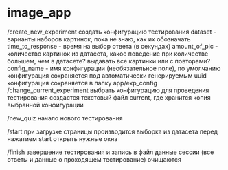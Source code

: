 # image_app

/create_new_experiment
создать конфигурацию тестирования
    dataset - варианты наборов картинок, пока не знаю, как их обозначать
    time_to_response - время на выбор ответа (в секундах)
    amount_of_pic - количество картинок из датасета, какое поведение при количестве большем, чем в датасете? выдавать все картинки или с повторами?
    config_name - имя конфигурации (необязательное поле), по умолчанию конфигурация сохраняется под автоматически генерируемым uuid
    конфигурация сохраняется в папку app/exp_config
/change_current_experiment
выбрать конфигурацию для проведения тестирования
создастся текстовый файл current, где хранится копия выбранной конфигурации

/new_quiz
начало нового тестирования

/start
при загрузке страницы производится выборка из датасета
перед нажатием start открыть нужные окна

/finish 
завершение тестирования и запись в файл
данные сессии (все ответы и данные о проходящем тестирование) очищаются


 
